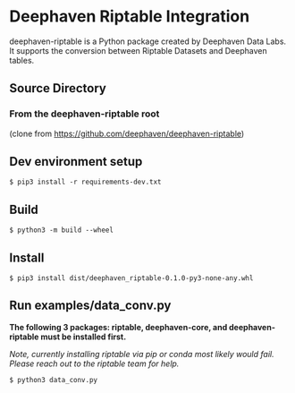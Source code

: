 # Deephaven Riptable Integration

deephaven-riptable is a Python package created by Deephaven Data Labs. It supports the conversion between Riptable Datasets and Deephaven tables.

## Source Directory

### From the deephaven-riptable root 
(clone from https://github.com/deephaven/deephaven-riptable)

## Dev environment setup
``` shell
$ pip3 install -r requirements-dev.txt
```

## Build
``` shell
$ python3 -m build --wheel
```

## Install
``` shell
$ pip3 install dist/deephaven_riptable-0.1.0-py3-none-any.whl
```

## Run examples/data_conv.py
**The following 3 packages: riptable, deephaven-core, and deephaven-riptable must be installed first.**

*Note, currently installing riptable via pip or conda most likely would fail. Please reach out to the riptable team for help.*
``` shell
$ python3 data_conv.py
```

